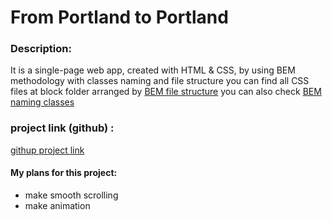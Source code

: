 # From Portland to Portland
### Description:
It is a single-page web app, created with HTML & CSS, by using BEM methodology with classes naming and file structure you can find all CSS files at block folder arranged by [BEM file structure](https://en.bem.info/methodology/filestructure/#guidelines-for-the-file-structure-of-a-bem-project "BEM file structure")
you can also check [BEM naming classes](https://en.bem.info/methodology/quick-start/ "have quick start")
### project link (github) :
  [githup project link](https://github.com/MennaEsmail/web_project_3/ "check the project by click")
#### My plans for this project:
- make smooth scrolling 
- make animation 
